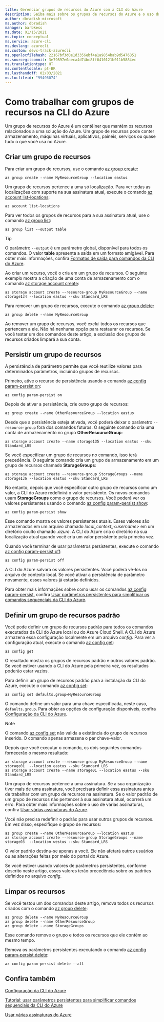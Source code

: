 ```yaml
---
title: Gerenciar grupos de recursos do Azure com a CLI do Azure
description: Saiba mais sobre os grupos de recursos do Azure e o uso da CLI do Azure para gerenciá-los. Saiba mais sobre os grupos de recursos persistentes e padrão.
author: dbradish-microsoft
ms.author: dbradish
manager: barbkess
ms.date: 01/15/2021
ms.topic: conceptual
ms.service: azure-cli
ms.devlang: azurecli
ms.custom: devx-track-azurecli
ms.openlocfilehash: 22167bf3d0e1d3356ebf4a1a9854bab9d5476051
ms.sourcegitcommit: 3e79897e0aeca4d74bc8ff0410121b011b5884ec
ms.translationtype: HT
ms.contentlocale: pt-BR
ms.lasthandoff: 02/03/2021
ms.locfileid: "99496074"
---
```

# <a name="working-with-resource-groups-in-azure-cli"></a>Como trabalhar com grupos de recursos na CLI do Azure

Um grupo de recursos do Azure é um contêiner que mantém os recursos relacionados a uma solução do Azure. Um grupo de recursos pode conter armazenamento, máquinas virtuais, aplicativos, painéis, serviços ou quase tudo o que você usa no Azure.

## <a name="create-a-resource-group"></a>Criar um grupo de recursos

Para criar um grupo de recursos, use o comando [az group create](/cli/azure/group#az_group_create):

```azurecli
az group create --name MyResourceGroup --location eastus
```

Um grupo de recursos pertence a uma só localização. Para ver todas as localizações com suporte na sua assinatura atual, execute o comando [az account list-locations](/cli/azure/account#az_account_list_locations):

```azurecli
az account list-locations
```

Para ver todos os grupos de recursos para a sua assinatura atual, use o comando [az group list](/cli/azure/group#az_group_list):

```azurecli
az group list --output table
```

> [!TIP]
> O parâmetro `--output` é um parâmetro global, disponível para todos os comandos. O valor **table** apresenta a saída em um formato amigável. Para obter mais informações, confira [Formatos de saída para comandos da CLI do Azure](/cli/azure/format-output-azure-cli).

Ao criar um recurso, você o cria em um grupo de recursos. O seguinte exemplo mostra a criação de uma conta de armazenamento com o comando [az storage account create](/cli/azure/storage/account#az_storage_account_create):

```azurecli
az storage account create --resource-group MyResourceGroup --name storage134 --location eastus --sku Standard_LRS
```

Para remover um grupo de recursos, execute o comando [az group delete](/cli/azure/group#az_group_delete):

```azurecli
az group delete --name MyResourceGroup
```

Ao remover um grupo de recursos, você exclui todos os recursos que pertencem a ele. Não há nenhuma opção para restaurar os recursos. Se você testar um dos comandos deste artigo, a exclusão dos grupos de recursos criados limpará a sua conta.

## <a name="persist-a-resource-group"></a>Persistir um grupo de recursos

A persistência de parâmetro permite que você reutilize valores para determinados parâmetros, incluindo grupos de recursos.

Primeiro, ative o recurso de persistência usando o comando [az config param-persist on](/cli/azure/config/param-persist#az_config_param_persist_on):

```azurecli
az config param-persist on
```

Depois de ativar a persistência, crie outro grupo de recursos:

 ```azurecli
az group create --name OtherResourceGroup --location eastus
```

Desde que a persistência esteja ativada, você poderá deixar o parâmetro `--resource-group` fora dos comandos futuros. O seguinte comando cria uma conta de armazenamento no grupo **OtherResourceGroup**:

```azurecli
az storage account create --name storage135 --location eastus --sku Standard_LRS
```

Se você especificar um grupo de recursos no comando, isso terá precedência. O seguinte comando cria um grupo de armazenamento em um grupo de recursos chamado **StorageGroups**:

```azurecli
az storage account create --resource-group StorageGroups --name storage136 --location eastus --sku Standard_LRS
```

No entanto, depois que você especificar outro grupo de recursos como um valor, a CLI do Azure redefinirá o valor persistente. Os novos comandos usam **StorageGroups** como o grupo de recursos. Você poderá ver os valores persistentes usando o comando [az config param-persist show](/cli/azure/config/param-persist#az_config_param_persist_show):

```azurecli
az config param-persist show
```

Esse comando mostra os valores persistentes atuais. Esses valores são armazenados em um arquivo chamado *local_context_\<username>* em um diretório oculto chamado *.azure*. A CLI do Azure cria o diretório na sua localização atual quando você cria um valor persistente pela primeira vez.

Quando você terminar de usar parâmetros persistentes, execute o comando [az config param-persist off](/cli/azure/config/param-persist#az_config_param_persist_off):

```azurecli
az config param-persist off
```

A CLI do Azure salvará os valores persistentes. Você poderá vê-los no arquivo de contexto local. Se você ativar a persistência de parâmetro novamente, esses valores já estarão definidos.

Para obter mais informações sobre como usar os comandos [az config param-persist](/cli/azure/config/param-persist), confira [Usar parâmetros persistentes para simplificar os comandos sequenciais da CLI do Azure](/cli/azure/param-persist-tutorial).

## <a name="set-a-default-resource-group"></a>Definir um grupo de recursos padrão

Você pode definir um grupo de recursos padrão para todos os comandos executados da CLI do Azure local ou do Azure Cloud Shell. A CLI do Azure armazena essa configuração localmente em um arquivo *config*. Para ver a configuração atual, execute o comando [az config get](/cli/azure/config#az_config_get):

```azurecli
az config get
```

O resultado mostra os grupos de recursos padrão e outros valores padrão. Se você estiver usando a CLI do Azure pela primeira vez, os resultados poderão estar vazios.

Para definir um grupo de recursos padrão para a instalação da CLI do Azure, execute o comando [az config set](/cli/azure/config#az_config_set):

```azurecli
az config set defaults.group=MyResourceGroup
```

O comando define um valor para uma chave especificada, neste caso, `defaults.group`. Para obter as opções de configuração disponíveis, confira [Configuração da CLI do Azure](/cli/azure/azure-cli-configuration).

> [!NOTE]
> O comando [az config set](/cli/azure/config#az_config_set) não valida a existência do grupo de recursos inserido. O comando apenas armazena o par chave-valor.

Depois que você executar o comando, os dois seguintes comandos fornecerão o mesmo resultado:

```azurecli
az storage account create --resource-group MyResourceGroup --name storage01  --location eastus --sku Standard_LRS
az storage account create --name storage01 --location eastus --sku Standard_LRS
```

Um grupo de recursos pertence a uma assinatura. Se a sua organização tiver mais de uma assinatura, você precisará definir essa assinatura antes de trabalhar com um grupo de recursos na assinatura. Se o valor padrão de um grupo de recursos não pertencer à sua assinatura atual, ocorrerá um erro. Para obter mais informações sobre o uso de várias assinaturas, confira [Usar várias assinaturas do Azure](manage-azure-subscriptions-azure-cli.md).

Você não precisa redefinir o padrão para usar outros grupos de recursos. Em vez disso, especifique o grupo de recursos:

```azurecli
az group create --name OtherResourceGroup --location eastus
az storage account create --resource-group StorageGroups --name storage03  --location westus --sku Standard_LRS
```

O valor padrão destina-se apenas a você. Ele não afetará outros usuários ou as alterações feitas por meio do portal do Azure.

Se você estiver usando valores de parâmetros persistentes, conforme descrito neste artigo, esses valores terão precedência sobre os padrões definidos no arquivo *config*.

## <a name="clean-up-resources"></a>Limpar os recursos

Se você testou um dos comandos deste artigo, remova todos os recursos criados com o comando [az group delete](/cli/azure/group#az_group_delete):

```azurecli
az group delete --name MyResourceGroup
az group delete --name OtherResourceGroup
az group delete --name StorageGroups
```

Esse comando remove o grupo e todos os recursos que ele contém ao mesmo tempo.

Remova os parâmetros persistentes executando o comando [az config param-persist delete](/cli/azure/config/param-persist#az_config_param_persist_delete):

```azurecli
az config param-persist delete --all
```

## <a name="see-also"></a>Confira também

[Configuração da CLI do Azure](/cli/azure/azure-cli-configuration)

[Tutorial: usar parâmetros persistentes para simplificar comandos sequenciais da CLI do Azure](/cli/azure/param-persist-tutorial)

[Usar várias assinaturas do Azure](manage-azure-subscriptions-azure-cli.md)
